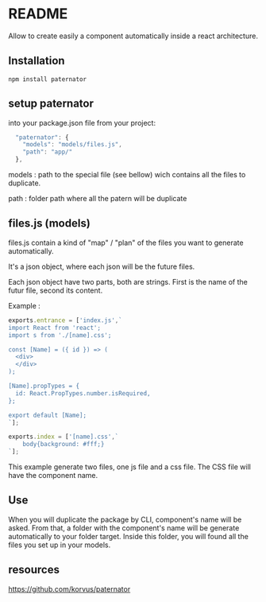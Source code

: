 # README #

Allow to create easily a component automatically inside a react architecture.

## Installation

```
npm install paternator
```

## setup paternator

into your package.json file from your project:

```javascript
  "paternator": {
    "models": "models/files.js",
    "path": "app/"
  },
```

models : path to the special file (see bellow) wich contains all the files to duplicate.

path : folder path where all the patern will be duplicate

## files.js (models)

files.js contain a kind of "map" / "plan" of the files you want to generate automatically.

It's a json object, where each json will be the future files.

Each json object have two parts, both are strings. First is the name of the futur file, second its content.

Example :

```javascript
exports.entrance = ['index.js',`
import React from 'react';
import s from './[name].css';

const [Name] = ({ id }) => (
  <div>
  </div>
);

[Name].propTypes = {
  id: React.PropTypes.number.isRequired,
};

export default [Name];
`];

exports.index = ['[name].css',`
	body{background: #fff;}
`];
```
This example generate two files, one js file and a css file. The CSS file will have the component name.

## Use

When you will duplicate the package by CLI, component's name will be asked. From that, a folder with the component's name will be generate automatically to your folder target. Inside this folder, you will found all the files you set up in your models.

## resources

https://github.com/korvus/paternator